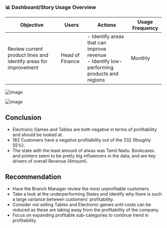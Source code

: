 ### 📊 Dashboard/Story Usage Overview

| **Objective** | **Users** | **Actions** | **Usage Frequency** |
|---------------|-----------|-------------|----------------------|
| Review current product lines and identify areas for improvement | Head of Finance | - Identify areas that can improve revenue  <br> - Identify low-performing products and regions | Monthly |

![image](https://github.com/user-attachments/assets/b8d10bda-297c-4159-9d93-b3aec463675d)


![image](https://github.com/user-attachments/assets/9f4fd2ed-cc28-4a8c-a548-0d4348bcef94)


## Conclusion  
- Electronic Games and Tables are both negative in terms of profitability and should be looked at.  
- 182 Customers have a negative profitability out of the 332 (Roughly 55%).  
- The state with the least amount of alwas was Tamil Nadu.
Bookcases and printers seem to be pretty big influencers in the data, and are key drivers of overall Revenue (Amount).  
  
## Recommendation  
- Have the Branch Manager review the most unprofitable customers.  
- Take a look at the underperforming States and identify why there is such a large variance between customers’ profitability.  
- Consider not selling Tables and Electronic games until costs can be reduced as these are taking away from the profitability of the company.  
- Focus on expanding profitable sub-categories to continue trend in profitability.  
